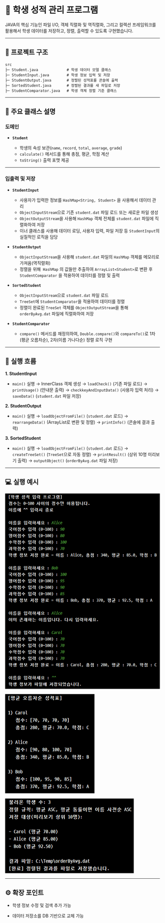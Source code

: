 # 📘 학생 성적 관리 프로그램

JAVA의 핵심 기능인 파일 I/O, 객체 직렬화 및 역직렬화, 그리고 컬렉션 프레임워크를 활용해서
학생 데이터를 저장하고, 정렬, 출력할 수 있도록 구현했습니다.

---

## 🚩 프로젝트 구조
```
src
├─ Student.java             # 학생 데이터 모델 클래스
├─ StudentInput.java        # 학생 정보 입력 및 저장
├─ StudentOutput.java       # 정렬된 성적표를 콘솔에 출력
├─ SortedStudent.java       # 정렬된 결과를 새 파일로 저장
├─ StudentComparator.java   # 학생 객체 정렬 기준 클래스

```

---

## 📂 주요 클래스 설명

### 도메인
- **`Student`**

    - 학생의 속성 보관(`name`, `record`, `total`, `average`, `grade`)
    - `calculate()` 메서드를 통해 총점, 평균, 학점 계산
    - `toString()` 출력 포맷 제공

---

### 입출력 및 저장

- **`StudentInput`**

    - 사용자가 입력한 정보를 `HashMap<String, Student>` 을 사용해서 데이터 관리
    -  `ObjectInputStream`으로 기존 `student.dat` 파일 로드 또는 새로운 파일 생성
    - `ObjectOutputStream`을 사용해 `HashMap` 객체 전체를 `student.dat` 파일에 직렬화하여 저장
    - 이너 클래스를 사용해 데이터 로딩, 사용자 입력, 파일 저장 등 `StudentInput`의 실질적인 로직을 담당


- **`StudentOutput`**

    - `ObjectInputStream`을 사용해 `student.dat` 파일의 `HashMap` 객체를 메모리로 가져옴(역직렬화)
    -  정렬을 위해` HashMap` 의 값들만 추출하여 `ArrayList<Student>`로 변환 후 `StudentComparator` 을 적용하여 데이터를 정렬 및 출력


- **`SortedStudent`**

    - `ObjectInputStream`으로 `student.dat` 파일 로드
    - `TreeSet`에 `StudentComparator`을 적용하여 데이터를 정렬
    - 정렬이 완료된 `TreeSet` 객체를 `ObjectOutputStream`을 통해 `orderByAvg.dat` 파일에 직렬화하여 저장


- **`StudentComparator`**

    - `compare()` 메서드를 재정의하여, `Double.compare()`와 `compareTo()`로 1차(평균 오름차순), 2차(이름 가나다순) 정렬 로직 구현

---

## 🔄️ 실행 흐름
**1. StudentInput**

   - `main()` 실행 → InnerClass 객체 생성 → `loadCheck()` (기존 파일 로드) → `printUsage()` (안내문 출력) → `checkkeyAndInputData()` (사용자 입력 처리) → `saveData()` (`student.dat` 파일 저장)

**2. StudentOutput**
   
   - `main()` 실행 → `loadObjectFromFile()` (`student.dat` 로드) → `rearrangeData()` (ArrayList로 변환 및 정렬) → `printInfo()` (콘솔에 결과 출력)

**3. SortedStudent** 
   
   - `main()` 실행 → `loadObjectFromFile()` (`student.dat` 로드) → `createTreeSet()` (`TreeSet`으로 자동 정렬) → `printResult()` (상위 10명 미리보기 출력) → `outputObject()` (`orderByAvg.dat` 파일 저장)

---

## 💻 실행 예시

![Input 실행 화면](img/StudentInput.png)

![Output 실행 화면](img/StudentOutput.png)

![File-save 실행 화면](img/SortedStudent.png)

---

## ⚙️ 확장 포인트

- 학생 정보 수정 및 검색 추가 가능

- 데이터 저장소를 DB 기반으로 교체 가능